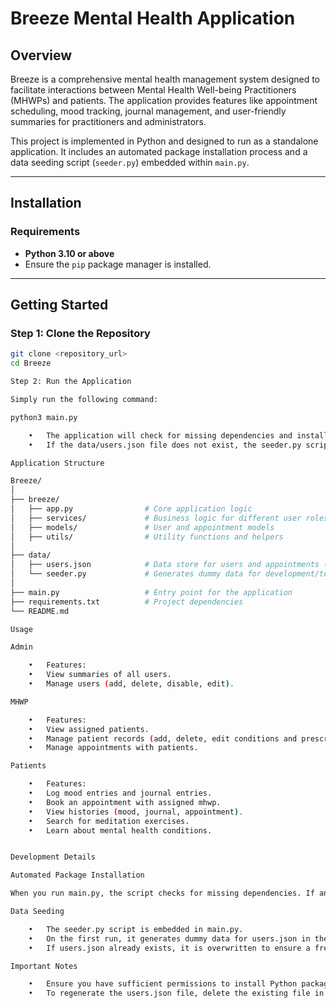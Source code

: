 # Breeze Mental Health Application

## Overview

Breeze is a comprehensive mental health management system designed to facilitate interactions between Mental Health Well-being Practitioners (MHWPs) and patients. The application provides features like appointment scheduling, mood tracking, journal management, and user-friendly summaries for practitioners and administrators.

This project is implemented in Python and designed to run as a standalone application. It includes an automated package installation process and a data seeding script (`seeder.py`) embedded within `main.py`.

---

## Installation

### Requirements

- **Python 3.10 or above**
- Ensure the `pip` package manager is installed.

---

## Getting Started

### Step 1: Clone the Repository

```bash
git clone <repository_url>
cd Breeze

Step 2: Run the Application

Simply run the following command:

python3 main.py

	•	The application will check for missing dependencies and install them automatically.
	•	If the data/users.json file does not exist, the seeder.py script will generate it with dummy data.

Application Structure

Breeze/
│
├── breeze/
│   ├── app.py                # Core application logic
│   ├── services/             # Business logic for different user roles
│   ├── models/               # User and appointment models
│   ├── utils/                # Utility functions and helpers
│
├── data/
│   ├── users.json            # Data store for users and appointments (auto-generated)
│   └── seeder.py             # Generates dummy data for development/testing
│
├── main.py                   # Entry point for the application
├── requirements.txt          # Project dependencies
└── README.md

Usage

Admin

	•	Features:
	•	View summaries of all users.
	•	Manage users (add, delete, disable, edit).

MHWP

	•	Features:
	•	View assigned patients.
	•	Manage patient records (add, delete, edit conditions and prescriptions).
    •	Manage appointments with patients.

Patients

	•	Features:
	•	Log mood entries and journal entries.
    •	Book an appointment with assigned mhwp.
    •	View histories (mood, journal, appointment).
    •	Search for meditation exercises.
    •	Learn about mental health conditions.


Development Details

Automated Package Installation

When you run main.py, the script checks for missing dependencies. If any are found, the requirements.txt file is used to install them. This ensures the application runs smoothly without manual package installation.

Data Seeding

	•	The seeder.py script is embedded in main.py.
	•	On the first run, it generates dummy data for users.json in the /data directory.
	•	If users.json already exists, it is overwritten to ensure a fresh start.

Important Notes

	•	Ensure you have sufficient permissions to install Python packages globally or use a virtual environment.
	•	To regenerate the users.json file, delete the existing file in /data and rerun main.py.
```
